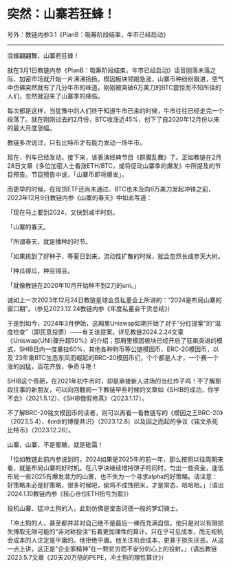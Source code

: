 # 突然：山寨若狂蜂！

号外：教链内参3.1《PlanB：吸筹阶段结束，牛市已经启动》

* * *

浪蝶翩翩舞，山寨若狂蜂！

就在3月1日教链内参《PlanB：吸筹阶段结束，牛市已经启动》话音刚落未落之际，加密市场就开始一片沸沸扬扬，模因板块领跑急涨，山寨币种纷纷跟进，空气中仿佛突然就有了几分牛市的味道。刚刚被突破6万美刀的BTC震惊而不知所往的人们，忽然就迎来了山寨季的降临。

每次都是这样，当犹豫中的人们终于知道牛市已来的时候，牛市往往已经走完一个段落了。就在刚刚过去的2月份，BTC收涨近45%，创下了自2020年12月份以来的最大月度涨幅。

教链多次说过，只有比特币才有能力发动一场牛市。

现在，列车已经发动。接下来，该表演经典节目《群魔乱舞》了。正如教链在2月28日文章《多位加密人士看涨ETH/BTC，或将促动山寨季的爆发》中所提及的节目预告。节目预告中说，「山寨币即将爆发」。

而更早的时候，在现货ETF还尚未通过、BTC也未及向6万美刀发起冲锋之前，2023年12月9日教链内参《山寨的春天》中如此写道：

「现在马上要到2024，又快到减半时刻。

「山寨的春天。

「所谓春天，就是播种的时节。

「如果挑到了好种子，等夏日到来，流动性扩散的时候，就会忽然长成参天大树。

「种瓜得瓜，种豆得豆。

「就像教链在2020年10月开始种不到2刀的uni。」

诚如上一次2023年12月24日教链星球会员私董会上所讲的：“2024是布局山寨的窗口期”。（参见2023.12.24教链内参《年度私董会干货总结》）

于是到如今，2024年3月伊始，这厢里Uniswap如期开始了对于“分红提案”的“温度检查”（即民意投票）——有关该提案，详见教链2024.2.24文章《Uniswap(UNI)骤升超50%》的介绍；那厢里模因板块已经开启了狂飙突进的模式，SHIB日内一度暴拉60%，其他各种狗币等公链模因币、ERC-20模因币，以及'23年乘BTC生态东风而崛起的BRC-20模因币们，个个都是人才，一个赛一个涨的凶猛，百花齐放，争奇斗艳！

SHIB这个奇葩，在2021年初牛市时，却是承接新人进场的当红炸子鸡！不了解那段往事的新朋友，可以向回翻阅一下教链早些时候的文章如《SHIB的成功，你学不会》（2021.5.12）、《SHIB借假修真》（2023.1.17）。

不了解BRC-20铭文模因币的读者，则可以再看一看教链写的《模因之王BRC-20》（2023.5.4）、《ordi的博傻共识》（2023.12.8）以及因之而起的争议《铭文杀死比特币》（2023.12.26）。

山寨，山寨，不是蜜糖，就是砒霜！

「恰如教链此前内参说到的，2024如果是2025牛的前一年，那么按照以往周期来看，就是布局山寨的好时机。在八字诀继续增持饼子的同时，匀出一些资金，逢低布局一些2025有爆发潜力的山寨，也不失为一个寻求alpha的好策略。请注意：好策略未必是好策略，很多时候吧，偷鸡不成蚀把米，才是常态，哈哈哈。」（语出2024.1.10教链内参《核心仓位ETH扭亏为盈》）

投机山寨、猛冲土狗的人，此刻仿佛是堂吉诃德一般的梦幻骑士。

「冲土狗的人，甚至都并非对自己绝不是最后一棒而充满自信。他只是对以有限损失博取无限可能的“非对称投注”有着更加理性的算计。只在乎可见成本，而无视机会成本的人注定是平庸的。他拒绝平庸。他关注机会成本，更甚于损失厌恶。从这一点上讲，这正是“企业家精神”在一颗贫穷而不安分的心上的投射。」（语出教链2023.5.7文章《20天20万倍的PEPE，冲土狗的理性算计》）
